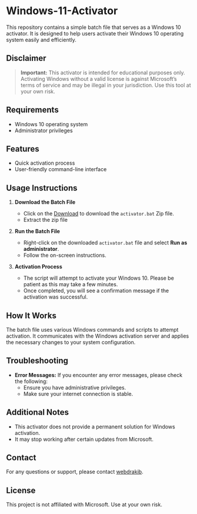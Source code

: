 ﻿# Windows-11-Activator

This repository contains a simple batch file that serves as a Windows 10 activator. It is designed to help users activate their Windows 10 operating system easily and efficiently.

## Disclaimer

> **Important:** This activator is intended for educational purposes only. Activating Windows without a valid license is against Microsoft’s terms of service and may be illegal in your jurisdiction. Use this tool at your own risk.

## Requirements

- Windows 10 operating system
- Administrator privileges

## Features

- Quick activation process
- User-friendly command-line interface

## Usage Instructions

1. **Download the Batch File**
   - Click on the [Download](https://github.com/webdrakib/Windows-11-Activator/archive/refs/heads/main.zip) to download the `activator.bat` Zip file.
   - Extract the zip file

2. **Run the Batch File**
   - Right-click on the downloaded `activator.bat` file and select **Run as administrator**.
   - Follow the on-screen instructions.

3. **Activation Process**
   - The script will attempt to activate your Windows 10. Please be patient as this may take a few minutes.
   - Once completed, you will see a confirmation message if the activation was successful.

## How It Works

The batch file uses various Windows commands and scripts to attempt activation. It communicates with the Windows activation server and applies the necessary changes to your system configuration.

## Troubleshooting

- **Error Messages:** If you encounter any error messages, please check the following:
  - Ensure you have administrative privileges.
  - Make sure your internet connection is stable.

## Additional Notes

- This activator does not provide a permanent solution for Windows activation.
- It may stop working after certain updates from Microsoft.

## Contact

For any questions or support, please contact [webdrakib](https://github.com/webdrakib).

## License

This project is not affiliated with Microsoft. Use at your own risk.


